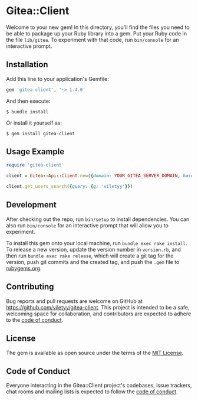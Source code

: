 # Gitea::Client

Welcome to your new gem! In this directory, you'll find the files you need to be able to package up your Ruby library into a gem. Put your Ruby code in the file `lib/gitea`. To experiment with that code, run `bin/console` for an interactive prompt.

## Installation

Add this line to your application's Gemfile:

```ruby
gem 'gitea-client', '~> 1.4.0'
```

And then execute:

    $ bundle install

Or install it yourself as:

    $ gem install gitea-client

## Usage Example

```ruby
require 'gitea-client'

client = Gitea::Api::Client.new({domain: YOUR_GITEA_SERVER_DOMAIN, base_url: YOUR_GITEA_API_BASE_URL, token: YOUR_TOKRN, username: YOUR_USERNAME, password: YOUR_PASSWORD})

client.get_users_search({query: {q: 'viletyy'}})

```


## Development

After checking out the repo, run `bin/setup` to install dependencies. You can also run `bin/console` for an interactive prompt that will allow you to experiment.

To install this gem onto your local machine, run `bundle exec rake install`. To release a new version, update the version number in `version.rb`, and then run `bundle exec rake release`, which will create a git tag for the version, push git commits and the created tag, and push the `.gem` file to [rubygems.org](https://rubygems.org).

## Contributing

Bug reports and pull requests are welcome on GitHub at https://github.com/viletyy/gitea-client. This project is intended to be a safe, welcoming space for collaboration, and contributors are expected to adhere to the [code of conduct](https://github.com/viletyy/gitea-client/blob/master/CODE_OF_CONDUCT.md).

## License

The gem is available as open source under the terms of the [MIT License](https://opensource.org/licenses/MIT).

## Code of Conduct

Everyone interacting in the Gitea::Client project's codebases, issue trackers, chat rooms and mailing lists is expected to follow the [code of conduct](https://github.com/viletyy/gitea-client/blob/master/CODE_OF_CONDUCT.md).

